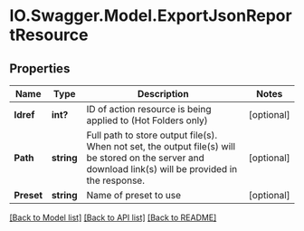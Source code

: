 # IO.Swagger.Model.ExportJsonReportResource
## Properties

Name | Type | Description | Notes
------------ | ------------- | ------------- | -------------
**Idref** | **int?** | ID of action resource is being applied to (Hot Folders only) | [optional] 
**Path** | **string** | Full path to store output file(s).  When not set, the output file(s) will be stored on the server and download link(s) will be provided in the response. | [optional] 
**Preset** | **string** | Name of preset to use | [optional] 

[[Back to Model list]](../README.md#documentation-for-models) [[Back to API list]](../README.md#documentation-for-api-endpoints) [[Back to README]](../README.md)

